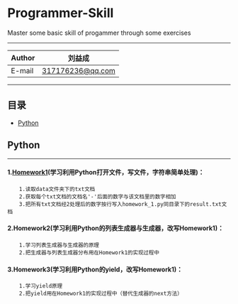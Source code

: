 Programmer-Skill
===========================
Master some basic skill of progammer through some exercises
****

|Author|刘益成|
|---|---
|E-mail|317176236@qq.com

****
## 目录
* [Python](#Python)



## Python
------
#### 1.[Homework1](./Python-homework/homework_one)(学习利用Python打开文件，写文件，字符串简单处理)：             
      　1.读取data文件夹下的txt文档    
      　2.获取每个txt文档的文档名'-'后面的数字与该文档里的数字相加    
      　3.把所有txt文档经2处理后的数字按行写入homework_1.py同目录下的result.txt文档   
#### 2.Homework2(学习利用Python的列表生成器与生成器，改写Homework1)：          
      　1.学习列表生成器与生成器的原理        
      　2.把生成器与列表生成器分布用在Homework1的实现过程中      
#### 3.Homework3(学习利用Python的yield，改写Homework1)：          
      　1.学习yield原理        
      　2.把yield用在Homework1的实现过程中（替代生成器的next方法） 
